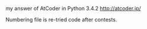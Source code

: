 my answer of AtCoder in Python 3.4.2
http://atcoder.jp/

Numbering file is re-tried code after contests.

